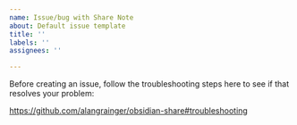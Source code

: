 ```yaml
---
name: Issue/bug with Share Note
about: Default issue template
title: ''
labels: ''
assignees: ''

---
```


Before creating an issue, follow the troubleshooting steps here to see if that resolves your problem:

https://github.com/alangrainger/obsidian-share#troubleshooting
